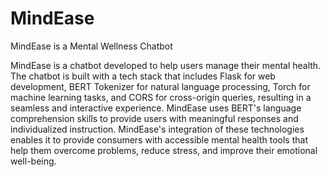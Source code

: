 # MindEase
MindEase is a Mental Wellness Chatbot

MindEase is a chatbot developed to help users manage their mental health. The chatbot is built with a tech stack that includes Flask for web development, BERT Tokenizer for natural language processing, Torch for machine learning tasks, and CORS for cross-origin queries, resulting in a seamless and interactive experience. MindEase uses BERT's language comprehension skills to provide users with meaningful responses and individualized instruction. MindEase's integration of these technologies enables it to provide consumers with accessible mental health tools that help them overcome problems, reduce stress, and improve their emotional well-being.
